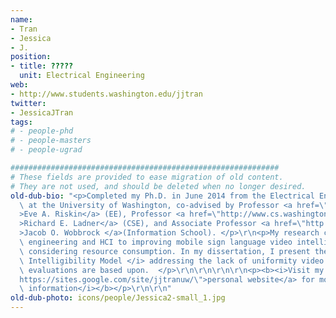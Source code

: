 ```yaml
---
name:
- Tran
- Jessica
- J.
position:
- title: ?????
  unit: Electrical Engineering
web:
- http://www.students.washington.edu/jjtran
twitter:
- JessicaJTran
tags:
# - people-phd
# - people-masters
# - people-ugrad

############################################################
# These fields are provided to ease migration of old content.
# They are not used, and should be deleted when no longer desired.
old-dub-bio: "<p>Completed my Ph.D. in June 2014 from the Electrical Engineering department\
  \ at the University of Washington, co-advised by Professor <a href=\"http://www.ee.washington.edu/faculty/riskin/\"\
  >Eve A. Riskin</a> (EE), Professor <a href=\"http://www.cs.washington.edu/homes/ladner/\"\
  >Richard E. Ladner</a> (CSE), and Associate Professor <a href=\"http://faculty.washington.edu/wobbrock/\"\
  >Jacob O. Wobbrock </a>(Information School). </p>\r\n<p>My research combined electrical\
  \ engineering and HCI to improving mobile sign language video intelligibility while\
  \ considering resource consumption. In my dissertation, I present the <i>Human Signal\
  \ Intelligibility Model </i> addressing the lack of uniformity video intelligibility\
  \ evaluations are based upon.  </p>\r\n\r\n\r\n\r\n<p><b><i>Visit my <a href=\"\
  https://sites.google.com/site/jjtranuw/\">personal website</a> for more updated\
  \ information</i></b></p>\r\n\r\n"
old-dub-photo: icons/people/Jessica2-small_1.jpg
---
```

